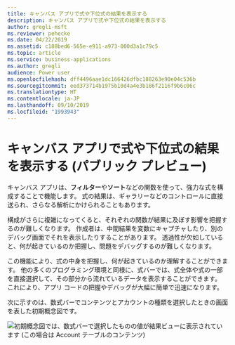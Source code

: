```yaml
---
title: キャンバス アプリで式や下位式の結果を表示する
description: キャンバス アプリで式や下位式の結果を表示する
author: gregli-msft
ms.reviewer: pehecke
ms.date: 04/22/2019
ms.assetid: c188bed6-565e-e911-a973-000d3a1c79c5
ms.topic: article
ms.service: business-applications
ms.author: gregli
audience: Power user
ms.openlocfilehash: dff4496aae1dc166426dfbc188263e90e04c536b
ms.sourcegitcommit: eed373714b1975b10d4a4e3b186f2116f9b6c06c
ms.translationtype: HT
ms.contentlocale: ja-JP
ms.lasthandoff: 09/10/2019
ms.locfileid: "1993943"
---
```

# <a name="view-results-of-formulas-and-subformulas-in-canvas-apps-public-preview"></a>キャンバス アプリで式や下位式の結果を表示する (パブリック プレビュー)



キャンバス アプリは、**フィルター**や**ソート**などの関数を使って、強力な式を構成することで機能します。 式の結果は、ギャラリーなどのコントロールに直接送られ、さらなる解析にかけられることもあります。

構成がさらに複雑になってくると、それぞれの関数が結果に及ぼす影響を把握するのが難しくなります。 作成者は、中間結果を変数にキャプチャしたり、別のデバッグ画面でそれを表示したりすることがあります。 透過性が欠如していると、何が起きているのか把握し、問題をデバッグするのが難しくなります。

この機能により、式の中身を把握し、何が起きているのか理解することができます。 他の多くのプログラミング環境と同様に、式バーでは、式全体や式の一部を直接選択して、その部分から流れているデータを表示することができます。 これにより、アプリ コードの把握やデバッグが大幅に簡単で迅速になります。

次に示すのは、数式バーでコンテンツとアカウントの種類を選択したときの画面を表した初期概念図です。

![初期概念図では、数式バーで選択したものの値が結果ビューに表示されています (この場合は Account テーブルのコンテンツ)](media/ResultView.png "初期概念図では、数式バーで選択したものの値が結果ビューに表示されています (この場合は Account テーブルのコンテンツ)")
